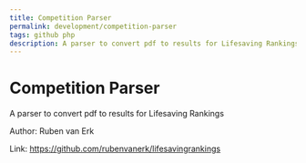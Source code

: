 ```yaml
---
title: Competition Parser
permalink: development/competition-parser
tags: github php
description: A parser to convert pdf to results for Lifesaving Rankings
---
```


# Competition Parser

A parser to convert pdf to results for Lifesaving Rankings

Author: Ruben van Erk

Link: <https://github.com/rubenvanerk/lifesavingrankings>